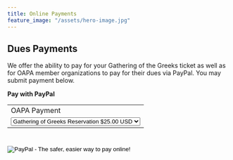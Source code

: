 ```yaml
---
title: Online Payments
feature_image: "/assets/hero-image.jpg"
---
```



## Dues Payments

We offer the ability to pay for your Gathering of the Greeks ticket as well as for OAPA member organizations to pay for their dues via PayPal. You may submit payment below. 

**Pay with PayPal**
<form action="https://www.paypal.com/cgi-bin/webscr" method="post" target="_top">
<input type="hidden" name="cmd" value="_s-xclick">
<input type="hidden" name="hosted_button_id" value="ADSXLSJD6HUVE">
<table>
<tr><td><input type="hidden" name="on0" value="OAPA Payment">OAPA Payment</td></tr><tr><td><select name="os0">
	<option value="Gathering of Greeks Reservation">Gathering of Greeks Reservation $25.00 USD</option>
	<option value="Dues">Dues $30.00 USD</option>
	<option value="Dues & Scholarship Donation">Dues & Scholarship Donation $55.00 USD</option>
</select> </td></tr>
</table>
<input type="hidden" name="currency_code" value="USD">
<input type="image" src="https://www.paypalobjects.com/en_US/i/btn/btn_buynowCC_LG.gif" border="0" name="submit" alt="PayPal - The safer, easier way to pay online!" style="margin-top:25px;">
<img alt="" border="0" src="https://www.paypalobjects.com/en_US/i/scr/pixel.gif" width="1" height="1">
</form>
